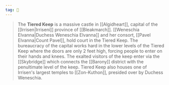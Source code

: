 ```yaml
---
tag: 🏰
---
```

> The **Tiered Keep** is a massive castle in [[Algidheart]], capital of the [[Irrisen|Irriseni]] province of [[Bleakmarch]]. [[Weneschia Elvanna|Duchess Weneschia Elvanna]] and her consort, [[Pavel Elvanna|Count Pavel]], hold court in the Tiered Keep. The bureaucracy of the capital works hard in the lower levels of the Tiered Keep where the doors are only 2 feet high, forcing people to enter on their hands and knees. The exalted visitors of the keep enter via the [[Skybridge]] which connects the [[Barony]] district with the penultimate level of the keep.
> Tiered Keep also houses one of Irrisen's largest temples to [[Zon-Kuthon]], presided over by Duchess Weneschia.








